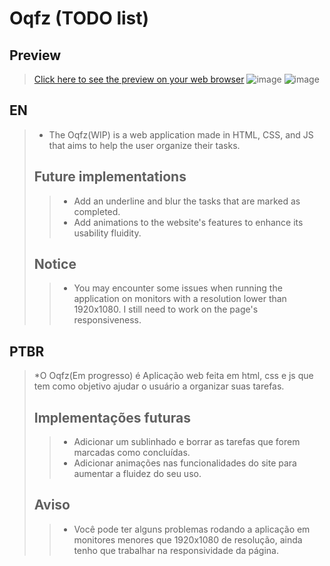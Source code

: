 # **Oqfz (TODO list)**

## **Preview**
> [Click here to see the preview on your web browser](https://sampbrt.github.io/Oqfz-Todo-list/)
> ![image](https://github.com/sampbrt/Oqfz-Todo-list/assets/70921394/c939b83b-c49f-4eca-86cd-0fefb13e0777)
> ![image](https://github.com/sampbrt/Oqfz-Todo-list/assets/70921394/eb14ed4f-6cd6-4316-9a9b-2a1460e84dd1)

## **EN**
> * The Oqfz(WIP) is a web application made in HTML, CSS, and JS that aims to help the user organize their tasks.
>
> ## **Future implementations**
> > * Add an underline and blur the tasks that are marked as completed.
> > * Add animations to the website's features to enhance its usability fluidity.
>
> ## **Notice**
> > * You may encounter some issues when running the application on monitors with a resolution lower than 1920x1080. I still need to work on the page's responsiveness.

## **PTBR**
> *O Oqfz(Em progresso) é Aplicação web feita em html, css e js que tem como objetivo ajudar o usuário a organizar suas tarefas.
>
> ## **Implementações futuras**
> > * Adicionar um sublinhado e borrar as tarefas que forem marcadas como concluídas.
> > * Adicionar animações nas funcionalidades do site para aumentar a fluidez do seu uso.
>
> ## **Aviso**
> > * Você pode ter alguns problemas rodando a aplicação em monitores menores que 1920x1080 de resolução, ainda tenho que trabalhar na responsividade da página.
